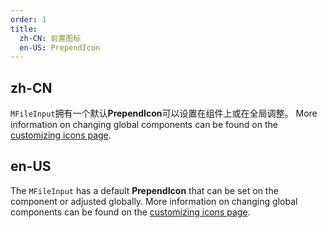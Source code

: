 ```yaml
---
order: 1
title:
  zh-CN: 前置图标
  en-US: PrependIcon
---
```


## zh-CN

`MFileInput`拥有一个默认**PrependIcon**可以设置在组件上或在全局调整。 More information on changing global components can be found on the [customizing icons page](/features/icon-fonts).

## en-US

The `MFileInput` has a default **PrependIcon** that can be set on the component or adjusted globally. More information on changing global components can be found on the [customizing icons page](/features/icon-fonts).
